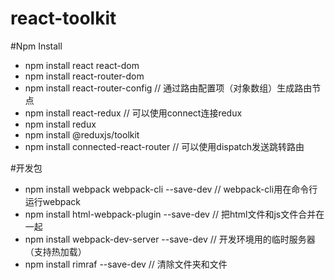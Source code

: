 # react-toolkit

#Npm Install
- npm install react react-dom
- npm install react-router-dom
- npm install react-router-config // 通过路由配置项（对象数组）生成路由节点
- npm install react-redux // 可以使用connect连接redux
- npm install redux
- npm install @reduxjs/toolkit
- npm install connected-react-router // 可以使用dispatch发送跳转路由

#开发包
- npm install webpack webpack-cli --save-dev // webpack-cli用在命令行运行webpack
- npm install html-webpack-plugin --save-dev // 把html文件和js文件合并在一起
- npm install webpack-dev-server --save-dev // 开发环境用的临时服务器（支持热加载）
- npm install rimraf --save-dev // 清除文件夹和文件
